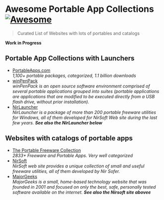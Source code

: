 # Awesome Portable App Collections [![Awesome](https://cdn.rawgit.com/sindresorhus/awesome/d7305f38d29fed78fa85652e3a63e154dd8e8829/media/badge.svg)](https://github.com/sindresorhus/awesome)

> Curated List of Websites with lots of portables and catalogs

**Work in Progress**

## Portable App Collections with Launchers
* [PortableApps.com](https://portableapps.com/) <br>
  *1,100+ portable packages, categorized, 1.1 billion downloads*
* [winPenPack](https://www.winpenpack.com/) <br>
  *winPenPack is an open source software environment comprised of several portable applications grouped into suites (portable applications are applications that are modified to be executed directly from a USB flash drive, without prior installation).*
* [NirLauncher](https://launcher.nirsoft.net/) <br>
  *NirLauncher is a package of more than 200 portable freeware utilities for Windows, all of them developed for NirSoft Web site during the last few years. <strong>See also the NirLauncher below</strong>*

## Websites with catalogs of portable apps
* [The Portable Freeware Collection](https://www.portablefreeware.com/) <br>
  *2833+ Freeware and Portable Apps. Very well categorized*
* [NirSoft](https://www.nirsoft.net/) <br>
  *NirSoft web site provides a unique collection of small and useful freeware utilities, all of them developed by Nir Sofer.*
* [MajorGeeks](https://www.majorgeeks.com/) <br>
  *MajorGeeks is a small, home-based technology website that was founded in 2001 and focused on only the best, safe, personally tested software available on the internet. <strong>See also the Nirsoft site abovee</strong>*

